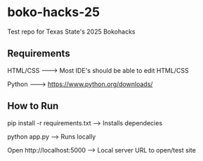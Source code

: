 # boko-hacks-25
Test repo for Texas State's 2025 Bokohacks

Requirements
-------------------------------------------------------
HTML/CSS ---> Most IDE's should be able to edit HTML/CSS

Python   ---> https://www.python.org/downloads/

How to Run
-------------------------------------------------------
pip install -r requirements.txt --> Installs dependecies

python app.py                   --> Runs locally

Open http://localhost:5000      --> Local server URL to open/test site

